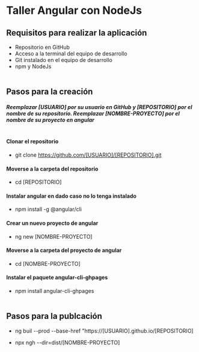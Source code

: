 # Taller Angular con NodeJs

## Requisitos para realizar la aplicación
* Repositorio en GitHub
* Acceso a la terminal del equipo de desarrollo
* Git instalado en el equipo de desarrollo
* npm y NodeJs
<br><br>

## Pasos para la creación
##### Reemplazar [USUARIO] por su usuario en GitHub y [REPOSITORIO] por el nombre de su repositorio. Reemplazar [NOMBRE-PROYECTO] por el nombre de su proyecto en angular<br><br>

#### Clonar el repositorio
* git clone https://github.com/[USUARIO]/[REPOSITORIO].git

#### Moverse a la carpeta del repositorio
* cd [REPOSITORIO]

#### Instalar angular en dado caso no lo tenga instalado
* npm install -g @angular/cli

#### Crear un nuevo proyecto de angular
* ng new [NOMBRE-PROYECTO]

#### Moverse a la carpeta del proyecto de angular
* cd [NOMBRE-PROYECTO]

#### Instalar el paquete angular-cli-ghpages
* npm install angular-cli-ghpages
<br><br>

## Pasos para la publcación

* ng buil  --prod --base-href "https://[USUARIO].github.io/[REPOSITORIO]

* npx ngh --dir=dist/[NOMBRE-PROYECTO]